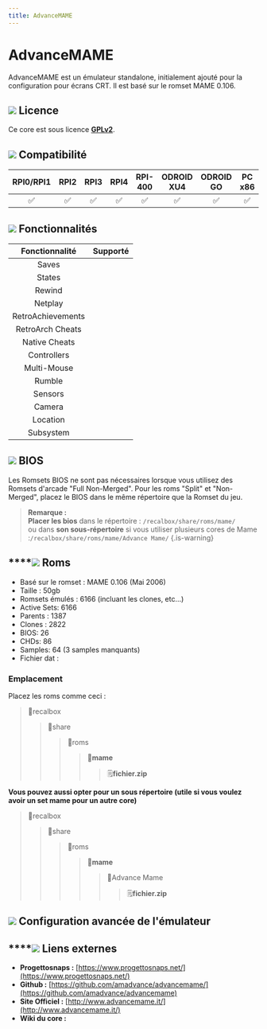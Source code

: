 ```yaml
---
title: ​AdvanceMAME
---
```


# ​AdvanceMAME

​AdvanceMAME​​ est un émulateur standalone, initialement ajouté pour la configuration pour écrans CRT. Il est basé sur le romset MAME 0.106.

## ![](/migration-images/emulateurs/arcade/mame/gerald-g-parchment-background-or-border-5.svg) Licence

Ce core est sous licence [**GPLv2**](https://github.com/amadvance/advancemame/blob/master/COPYING).

## ![](/migration-images/emulateurs/arcade/mame/compatibility.png) Compatibilité

| RPI0/RPI1 | RPI2 | RPI3 | RPI4 | RPI-400 | ODROID XU4 | ODROID GO | PC x86 | PC x86\_64 |
| :---: | :---: | :---: | :---: | :---: | :---: | :---: | :---: | :---: |
| ✅ | ✅ | ✅ | ✅ | ✅ | ✅ | ✅ | ✅ | ❌ |

## ![](/migration-images/emulateurs/arcade/mame/cogwheel-145804_640.png) Fonctionnalités

| Fonctionnalité | Supporté |
| :---: | :---: |
| Saves |  |
| States |  |
| Rewind |  |
| Netplay |  |
| RetroAchievements |  |
| RetroArch Cheats |  |
| Native Cheats |  |
| Controllers |  |
| Multi-Mouse |  |
| Rumble |  |
| Sensors |  |
| Camera |  |
| Location |  |
| Subsystem |  |

## ![](/migration-images/emulateurs/arcade/mame/tqfp32.svg) BIOS

Les Romsets BIOS ne sont pas nécessaires lorsque vous utilisez des Romsets d'arcade "Full Non-Merged". Pour les roms "Split" et "Non-Merged", placez le BIOS dans le même répertoire que la Romset du jeu.


>**Remarque :  
>Placer les bios** dans le répertoire : `/recalbox/share/roms/mame/`   
>ou dans **son sous-répertoire** si vous utiliser plusieurs cores de Mame :`/recalbox/share/roms/mame/Advance Mame/`
{.is-warning}

## \*\*\*\*![](/migration-images/emulateurs/arcade/mame/rom-30098_640.png) **Roms**

* Basé sur le romset : MAME 0.106 \(Mai 2006\)
* Taille : 50gb
* Romsets émulés : 6166 \(incluant les clones, etc...\)
* Active Sets: 6166
* Parents : 1387
* Clones : 2822
* BIOS: 26
* CHDs: 86
* Samples: 64 \(3 samples manquants\)
* Fichier dat :

### **Emplacement**

Placez les roms comme ceci : 

> 📁recalbox
>
> > 📁share
> >
> > > 📁roms
> > >
> > > > 📁**mame**
> > > >
> > > > > 🗒**fichier.zip**

**Vous pouvez aussi opter pour un sous répertoire \(utile si vous voulez avoir un set mame pour un autre core\)**

> 📁recalbox
>
> > 📁share
> >
> > > 📁roms
> > >
> > > > 📁**mame**
> > > >
> > > > > 📁Advance Mame
> > > > >
> > > > > > 🗒**fichier.zip**

## ![](/migration-images/emulateurs/arcade/mame/hammer-28636_640.png) Configuration avancée de l'émulateur



## \*\*\*\*![](/migration-images/emulateurs/arcade/mame/kisspng-web-development-world-wide-web-computer-icons-webs-world-wide-web-icon-png-5ab05c24477216.4540070115215073642927.png) **Liens externes**

* **Progettosnaps :** [https://www.progettosnaps.net/](https://www.progettosnaps.net/)
* **Github :** [https://github.com/amadvance/advancemame/](https://github.com/amadvance/advancemame)
* **Site Officiel :** [http://www.advancemame.it/](http://www.advancemame.it/)
* **Wiki du core :** 

